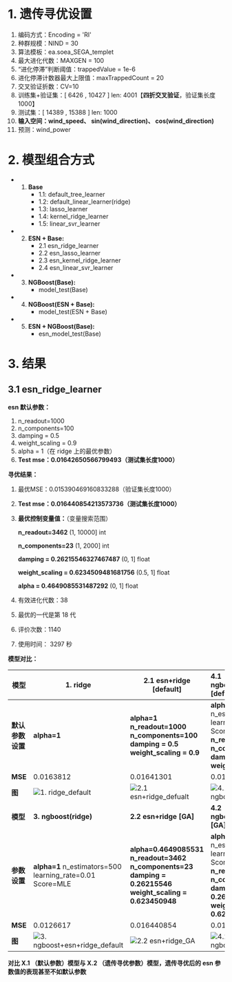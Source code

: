 # 1. 遗传寻优设置

1. 编码方式：Encoding = 'RI'
2.  种群规模：NIND = 30
3. 算法模板：ea.soea_SEGA_templet
4. 最大进化代数：MAXGEN = 100
5. “进化停滞”判断阈值：trappedValue = 1e-6
6.  进化停滞计数器最大上限值：maxTrappedCount = 20
7. 交叉验证折数：CV=10
8. 训练集+验证集：[ 6426 , 10427 ] len: 4001【**四折交叉验证**，验证集长度1000】
9. 测试集：[ 14389 , 15388 ] len: 1000
10. **输入空间：wind_speed、 sin(wind_direction)、 cos(wind_direction)**
11. 预测：wind_power

# 2. 模型组合方式

- 1. **Base**
     - 1.1: default_tree_learner
     - 1.2: default_linear_learner(ridge)
     - 1.3: lasso_learner
     - 1.4: kernel_ridge_learner
     - 1.5: linear_svr_learner

- 2. **ESN + Base:**
     - 2.1 esn_ridge_learner
     - 2.2 esn_lasso_learner
     - 2.3 esn_kernel_ridge_learner
     - 2.4 esn_linear_svr_learner

- 3. **NGBoost(Base):**
     - model_test(Base)

- 4. **NGBoost(ESN + Base):**
     - model_test(ESN + Base)

- 5. **ESN + NGBoost(Base):**
     - esn_model_test(Base)

# 3. 结果

## 3.1 esn_ridge_learner

**esn 默认参数：**

1. n_readout=1000
2. n_components=100
3. damping = 0.5
4. weight_scaling = 0.9
5. alpha = 1（在 ridge 上的最优参数）
6. **Test mse：0.01642650566799493（测试集长度1000）**

**寻优结果：**

1. 最优MSE：0.015390469160833288（验证集长度1000）

2. **Test mse：0.016440854213573736（测试集长度1000）**

3. **最优控制变量值：**（变量搜索范围）

   **n_readout=3462**  				 	                     (1, 10000] int

   **n_components=23** 			                          (1, 2000] int

   **damping = 0.26215546327467487**		       (0, 1] float

   **weight_scaling = 0.6234509481681756**      (0.5, 1] float 

   **alpha = 0.4649085531487292**                       (0, 1] float

4. 有效进化代数：38

5. 最优的一代是第 18 代

6. 评价次数：1140

7. 使用时间： 3297 秒

**模型对比：**

| 模型             | 1. ridge                                                     | 2.1 esn+ridge [default]                                      | 4.1 ngboost(ens+ridge)[default]                              | 5.1 esn+ngboost(ridge)[default]                              |
| ---------------- | ------------------------------------------------------------ | ------------------------------------------------------------ | :----------------------------------------------------------- | ------------------------------------------------------------ |
| **默认参数设置** | **alpha=1**                                                  | **alpha=1 n_readout=1000 n_components=100 damping = 0.5 weight_scaling = 0.9** | **alpha=1** <br>n_estimators=500 learning_rate=0.01 Score=MLE **n_readout=1000 n_components=100 damping = 0.5 weight_scaling = 0.9** | **alpha=1** <br>n_estimators=500 learning_rate=0.01 Score=CRPS **n_readout=1000 n_components=100 damping = 0.5 weight_scaling = 0.9** |
| **MSE**          | 0.0163812                                                    | 0.01641301                                                   | 0.01287494                                                   | 0.3714271                                                    |
| **图**           | ![1. ridge_default](file:///Users/apple/Documents/ML_Project/ML%20-%202.1/result/GA-esn_learners/ridge_figure/1.%20ridge_default.png?lastModify=1582644016) | ![2.1 esn+ridge_defualt](file:///Users/apple/Documents/ML_Project/ML%20-%202.1/result/GA-esn_learners/ridge_figure/2.1%20esn+ridge_defualt.png?lastModify=1582644016) | ![4.1 ngboost+ridge_default](file:///Users/apple/Documents/ML_Project/ML%20-%202.1/result/GA-esn_learners/ridge_figure/4.1%20ngboost+ridge_default.png?lastModify=1582644016) | ![5.1 esn+ngboost+ridge_default](file:///Users/apple/Documents/ML_Project/ML%20-%202.1/result/GA-esn_learners/ridge_figure/5.1%20esn+ngboost+ridge_default.png?lastModify=1582644016) |
| **模型**         | **3. ngboost(ridge)**                                        | **2.2 esn+ridge [GA]**                                       | **4.2 ngboost(ens+ridge) [GA]**                              | **5.2 esn+ngboost(ridge) [GA]**                              |
| **参数设置**     | **alpha=1** n_estimators=500 learning_rate=0.01 Score=MLE    | **alpha=0.4649085531 n_readout=3462 n_components=23 damping = 0.26215546 weight_scaling = 0.623450948** | **alpha=0.4649085531** n_estimators=500 learning_rate=0.01 Score=MLE **n_readout=3462 n_components=23 damping = 0.26215546 weight_scaling = 0.623450948** | **alpha=0.4649085531** n_estimators=500 learning_rate=0.01 Score=CRPS **n_readout=3462 n_components=23 damping = 0.26215546 weight_scaling = 0.623450948** |
| **MSE**          | 0.0126617                                                    | 0.016440854                                                  | 0.013522998                                                  | 0.25163414                                                   |
| **图**           | ![3. ngboost+esn+ridge_default](file:///Users/apple/Documents/ML_Project/ML%20-%202.1/result/GA-esn_learners/ridge_figure/3.%20ngboost+esn+ridge_default.png?lastModify=1582644016) | ![2.2 esn+ridge_GA](file:///Users/apple/Documents/ML_Project/ML%20-%202.1/result/GA-esn_learners/ridge_figure/2.2%20esn+ridge_GA.png?lastModify=1582644016) | ![4.2 ngboost+ridge_GA](file:///Users/apple/Documents/ML_Project/ML%20-%202.1/result/GA-esn_learners/ridge_figure/4.2%20ngboost+ridge_GA.png?lastModify=1582644016) | ![5.2 esn+ngboost+ridge_GA](file:///Users/apple/Documents/ML_Project/ML%20-%202.1/result/GA-esn_learners/ridge_figure/5.2%20esn+ngboost+ridge_GA.png?lastModify=1582644016) |

**对比 X.1 （默认参数）模型与 X.2 （遗传寻优参数）模型，遗传寻优后的 esn 参数值的表现甚至不如默认参数**




